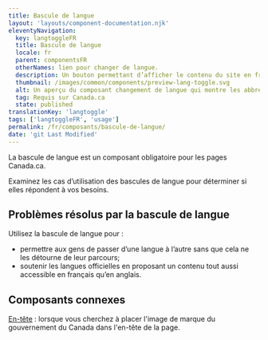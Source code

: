```yaml
---
title: Bascule de langue
layout: 'layouts/component-documentation.njk'
eleventyNavigation:
  key: langtoggleFR
  title: Bascule de langue
  locale: fr
  parent: componentsFR
  otherNames: lien pour changer de langue.
  description: Un bouton permettant d’afficher le contenu du site en français ou en anglais.
  thumbnail: /images/common/components/preview-lang-toggle.svg
  alt: Un aperçu du composant changement de langue qui montre les abbréviations f et r pour français suivi de e et n pour anglais, séparées d'une flèche pointant vers les deux abbréviations.
  tag: Requis sur Canada.ca
  state: published
translationKey: 'langtoggle'
tags: ['langtoggleFR', 'usage']
permalink: /fr/composants/bascule-de-langue/
date: 'git Last Modified'
---
```

La bascule de langue est un composant obligatoire pour les pages Canada.ca.

Examinez les cas d’utilisation des bascules de langue pour déterminer si elles répondent à vos besoins.

## Problèmes résolus par la bascule de langue

Utilisez la bascule de langue pour :

- permettre aux gens de passer d’une langue à l’autre sans que cela ne les détourne de leur parcours;
- soutenir les langues officielles en proposant un contenu tout aussi accessible en français qu’en anglais.

<article class="bg-full-width bg-primary text-light pt-600 pb-300 my-600">
  <h2 class="mt-0">Composants connexes</h2>

<a href="{{ links.header }}" class="link-light">En-tête</a> : lorsque vous cherchez à placer l'image de marque du gouvernement du Canada dans l'en-tête de la page.

</article>
